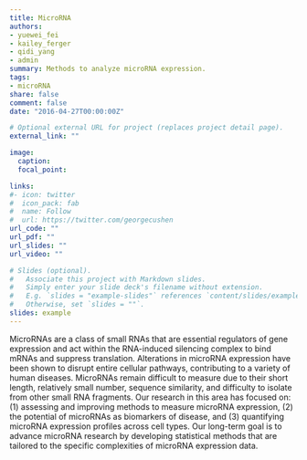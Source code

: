 ```yaml
---
title: MicroRNA
authors:
- yuewei_fei
- kailey_ferger
- qidi_yang
- admin
summary: Methods to analyze microRNA expression.
tags:
- microRNA
share: false
comment: false
date: "2016-04-27T00:00:00Z"

# Optional external URL for project (replaces project detail page).
external_link: ""

image:
  caption: 
  focal_point: 

links:
#- icon: twitter
#  icon_pack: fab
#  name: Follow
#  url: https://twitter.com/georgecushen
url_code: ""
url_pdf: ""
url_slides: ""
url_video: ""

# Slides (optional).
#   Associate this project with Markdown slides.
#   Simply enter your slide deck's filename without extension.
#   E.g. `slides = "example-slides"` references `content/slides/example-slides.md`.
#   Otherwise, set `slides = ""`.
slides: example
---
```


MicroRNAs are a class of small RNAs that are essential regulators of gene expression and act within the RNA-induced silencing complex to bind mRNAs and suppress translation. Alterations in microRNA expression have been shown to disrupt entire cellular pathways, contributing to a variety of human diseases. MicroRNAs remain difficult to measure due to their short length, relatively small number, sequence similarity, and difficulty to isolate from other small RNA fragments. Our research in this area has focused on: (1) assessing and improving methods to measure microRNA expression, (2) the potential of microRNAs as biomarkers of disease, and (3) quantifying microRNA expression profiles across cell types. Our long-term goal is to advance microRNA research by developing statistical methods that are tailored to the specific complexities of microRNA expression data. 
